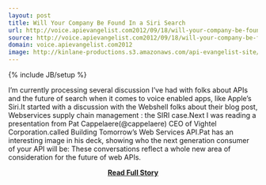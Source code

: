 ```yaml
---
layout: post
title: Will Your Company Be Found In a Siri Search
url: http://voice.apievangelist.com2012/09/18/will-your-company-be-found-in-a-siri-search/
source: http://voice.apievangelist.com2012/09/18/will-your-company-be-found-in-a-siri-search/
domain: voice.apievangelist.com2012
image: http://kinlane-productions.s3.amazonaws.com/api-evangelist-site/blog/apple-siri.jpeg
---
```

{% include JB/setup %}<p>I’m currently processing several discussion I’ve had with folks about APIs and the future of search when it comes to voice enabled apps, like Apple’s Siri.It started with a discussion with the Webshell folks about their blog post, Webservices supply chain management : the SIRI case.Next I was reading a presentation from Pat Cappelaere(@cappelaere) CEO of Vightel Corporation.called Building Tomorrow’s Web Services API.Pat has an interesting image in his deck, showing who the next generation consumer of your API will be: These conversations reflect a whole new area of consideration for the future of web APIs.</p>
<center><p><a href="http://voice.apievangelist.com2012/09/18/will-your-company-be-found-in-a-siri-search/" style='padding:25px; font-sze:18px; font-weight: bold;'>Read Full Story</a></p></center>
